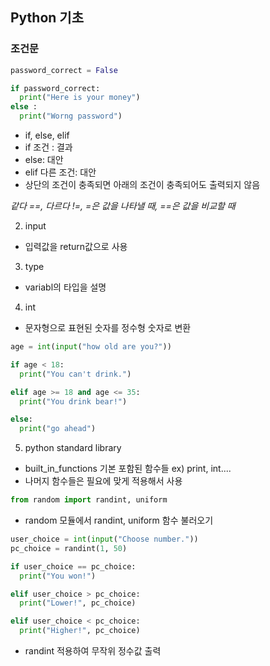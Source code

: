 ## Python 기초

### 조건문

```py
password_correct = False

if password_correct:
  print("Here is your money")
else : 
  print("Worng password")
```
* if, else, elif
* if 조건 : 결과
* else: 대안
* elif 다른 조건: 대안
* 상단의 조건이 충족되면 아래의 조건이 충족되어도 출력되지 않음

_같다 ==, 다르다 !=, =은 값을 나타낼 때, ==은 값을 비교할 때_

2. input
* 입력값을 return값으로 사용

3. type
* variabl의 타입을 설명

4. int
* 문자형으로 표현된 숫자를 정수형 숫자로 변환

```py
age = int(input("how old are you?"))

if age < 18:
  print("You can't drink.")

elif age >= 18 and age <= 35:
  print("You drink bear!")

else: 
  print("go ahead")
```

5. python standard library 
* built_in_functions 기본 포함된 함수들 ex) print, int....
* 나머지 함수들은 필요에 맞게 적용해서 사용

```py
from random import randint, uniform
```
* random 모듈에서 randint, uniform 함수 불러오기

```py
user_choice = int(input("Choose number."))
pc_choice = randint(1, 50)

if user_choice == pc_choice:
  print("You won!")

elif user_choice > pc_choice:
  print("Lower!", pc_choice)

elif user_choice < pc_choice:
  print("Higher!", pc_choice)
```
* randint 적용하여 무작위 정수값 출력